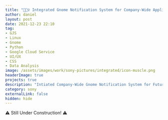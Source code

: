 ```yaml
---
title: "🧙🏼‍♀️ Integrated Gnome Notification System for Company-Wide Application Messages (Part 1)"
author: daniel
layout: post
date: 2021-12-23 22:10
tag: 
- GJS
- Linux
- Gnome
- Python
- Google Cloud Service
- UI/UX
- CSS
- Data Analysis
image: /assets/images/work/sony-pictures/integrated/icon-muscle.png
headerImage: true
projects: true
description: "Intiated Company-Wide Gnome Notification System for Future Development and Integrated it with Dispatch and Review Tool Notification Protocols"
category: sony
externalLink: false
hidden: hide
---
```


:warning: Still Under Construction! :warning: